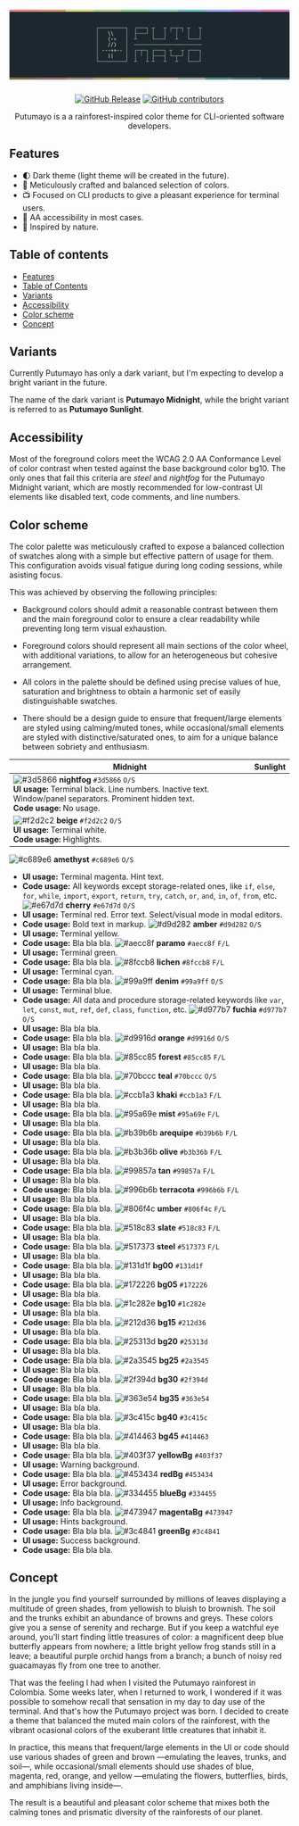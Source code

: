 <div align="center">

<h1>
<picture id="putumayo">
  <source media="(prefers-color-scheme: dark)" srcset="_assets/gh-header-midnight.svg">
  <source media="(prefers-color-scheme: light)" srcset="_assets/gh-header-midnight.svg">
  <img alt="Putumayo" src="_assets/gh-header-midnight.png">
</picture>
</h1>

[![GitHub Release](https://img.shields.io/github/v/release/yusuphgammut/putumayo)](https://github.com/yusuphgammut/putumayo/releases/latest)
[![GitHub contributors](https://img.shields.io/github/contributors/yusuphgammut/putumayo)](https://github.com/yusuphgammut/putumayo/graphs/contributors)

Putumayo is a a rainforest-inspired color theme for CLI-oriented software developers.

</div>

## Features

- 🌓 Dark theme (light theme will be created in the future).
- 🎨 Meticulously crafted and balanced selection of colors.
- 📺 Focused on CLI products to give a pleasant experience for terminal users.
- 👥 AA accessibility in most cases.
- 🌳 Inspired by nature.

## Table of contents

  - [Features](#features)
  - [Table of Contents](#table-of-contents)
  - [Variants](#variants)
  - [Accessibility](#accessibility)
  - [Color scheme](#color-scheme)
  - [Concept](#concept)
  
## Variants

Currently Putumayo has only a dark variant, but I'm expecting to develop a bright variant in the future.

The name of the dark variant is __Putumayo Midnight__, while the bright variant is referred to as __Putumayo Sunlight__.

## Accessibility 

Most of the foreground colors meet the WCAG 2.0 AA Conformance Level of color contrast when tested against the base background color bg10. The only ones that fail this criteria are _steel_ and _nightfog_ for the Putumayo Midnight variant, which are mostly recommended for low-contrast UI elements like disabled text, code comments, and line numbers.

## Color scheme

The color palette was meticulously crafted to expose a balanced collection of swatches along with a simple but effective pattern of usage for them. This configuration avoids visual fatigue during long coding sessions, while asisting focus.

This was achieved by observing the following principles:

- Background colors should admit a reasonable contrast between them and the main foreground color to ensure a clear readability while preventing long term visual exhaustion.

- Foreground colors should represent all main sections of the color wheel, with additional variations, to allow for an heterogeneous but cohesive arrangement.

- All colors in the palette should be defined using precise values of hue, saturation and brightness to obtain a harmonic set of easily distinguishable swatches.

- There should be a design guide to ensure that frequent/large elements are styled using calming/muted tones, while occasional/small elements are styled with distinctive/saturated ones, to aim for a unique balance between sobriety and enthusiasm.

| Midnight | Sunlight |
| -------- | -------- |
| ![#3d5866](https://fakeimg.pl/12x12/3d5866/3d5866/ "nightfog - #3d5866") __nightfog__ `#3d5866` `O/S`<br />__UI usage:__ Terminal black. Line numbers. Inactive text. Window/panel separators. Prominent hidden text.<br />__Code usage:__ No usage. |  |
| ![#f2d2c2](https://fakeimg.pl/12x12/f2d2c2/f2d2c2/ "beige - #f2d2c2") __beige__ `#f2d2c2` `O/S`<br />__UI usage:__ Terminal white.<br />__Code usage:__ Highlights. |  |
![#c689e6](https://fakeimg.pl/12x12/c689e6/c689e6/ "amethyst - #c689e6") __amethyst__ `#c689e6` `O/S`
- __UI usage:__ Terminal magenta. Hint text.
- __Code usage:__ All keywords except storage-related ones, like `if`, `else`, `for`, `while`, `import`, `export`, `return`, `try`, `catch`, `or`, `and`, `in`, `of`, `from`, etc.
![#e67d7d](https://fakeimg.pl/12x12/e67d7d/e67d7d/ "cherry - #e67d7d") __cherry__ `#e67d7d` `O/S`
- __UI usage:__ Terminal red. Error text. Select/visual mode in modal editors.
- __Code usage:__ Bold text in markup.
![#d9d282](https://fakeimg.pl/12x12/d9d282/d9d282/ "amber - #d9d282") __amber__ `#d9d282` `O/S`
- __UI usage:__ Terminal yellow.
- __Code usage:__ Bla bla bla.
![#aecc8f](https://fakeimg.pl/12x12/aecc8f/aecc8f/ "paramo - #aecc8f") __paramo__ `#aecc8f` `F/L`
- __UI usage:__ Terminal green.
- __Code usage:__ Bla bla bla.
![#8fccb8](https://fakeimg.pl/12x12/8fccb8/8fccb8/ "lichen - #8fccb8") __lichen__ `#8fccb8` `F/L`
- __UI usage:__ Terminal cyan.
- __Code usage:__ Bla bla bla.
![#99a9ff](https://fakeimg.pl/12x12/99a9ff/99a9ff/ "denim - #99a9ff") __denim__ `#99a9ff` `O/S`
- __UI usage:__ Terminal blue.
- __Code usage:__ All data and procedure storage-related keywords like `var`, `let`, `const`, `mut`, `ref`, `def`, `class`, `function`, etc.
![#d977b7](https://fakeimg.pl/12x12/d977b7/d977b7/ "fuchia - #d977b7") __fuchia__ `#d977b7` `O/S`
- __UI usage:__ Bla bla bla.
- __Code usage:__ Bla bla bla.
![#d9916d](https://fakeimg.pl/12x12/d9916d/d9916d/ "orange - #d9916d") __orange__ `#d9916d` `O/S`
- __UI usage:__ Bla bla bla.
- __Code usage:__ Bla bla bla.
![#85cc85](https://fakeimg.pl/12x12/85cc85/85cc85/ "forest - #85cc85") __forest__ `#85cc85` `F/L`
- __UI usage:__ Bla bla bla.
- __Code usage:__ Bla bla bla.
![#70bccc](https://fakeimg.pl/12x12/70bccc/70bccc/ "teal - #70bccc") __teal__ `#70bccc` `O/S`
- __UI usage:__ Bla bla bla.
- __Code usage:__ Bla bla bla.
![#ccb1a3](https://fakeimg.pl/12x12/ccb1a3/ccb1a3/ "khaki - #ccb1a3") __khaki__ `#ccb1a3` `F/L`
- __UI usage:__ Bla bla bla.
- __Code usage:__ Bla bla bla.
![#95a69e](https://fakeimg.pl/12x12/95a69e/95a69e/ "mist - #95a69e") __mist__ `#95a69e` `F/L`
- __UI usage:__ Bla bla bla.
- __Code usage:__ Bla bla bla.
![#b39b6b](https://fakeimg.pl/12x12/b39b6b/b39b6b/ "arequipe - #b39b6b") __arequipe__ `#b39b6b` `F/L`
- __UI usage:__ Bla bla bla.
- __Code usage:__ Bla bla bla.
![#b3b36b](https://fakeimg.pl/12x12/b3b36b/b3b36b/ "olive - #b3b36b") __olive__ `#b3b36b` `F/L`
- __UI usage:__ Bla bla bla.
- __Code usage:__ Bla bla bla.
![#99857a](https://fakeimg.pl/12x12/99857a/99857a/ "tan - #99857a") __tan__ `#99857a` `F/L`
- __UI usage:__ Bla bla bla.
- __Code usage:__ Bla bla bla.
![#996b6b](https://fakeimg.pl/12x12/996b6b/996b6b/ "terracota - #996b6b") __terracota__ `#996b6b` `F/L`
- __UI usage:__ Bla bla bla.
- __Code usage:__ Bla bla bla.
![#806f4c](https://fakeimg.pl/12x12/806f4c/806f4c/ "umber - #806f4c") __umber__ `#806f4c` `F/L`
- __UI usage:__ Bla bla bla.
- __Code usage:__ Bla bla bla.
![#518c83](https://fakeimg.pl/12x12/518c83/518c83/ "slate - #518c83") __slate__ `#518c83` `F/L`
- __UI usage:__ Bla bla bla.
- __Code usage:__ Bla bla bla.
![#517373](https://fakeimg.pl/12x12/517373/517373/ "steel - #517373") __steel__ `#517373` `F/L`
- __UI usage:__ Bla bla bla.
- __Code usage:__ Bla bla bla.
![#131d1f](https://fakeimg.pl/12x12/131d1f/131d1f/ "bg00 - #131d1f") __bg00__ `#131d1f`
- __UI usage:__ Bla bla bla.
- __Code usage:__ Bla bla bla.
![#172226](https://fakeimg.pl/12x12/172226/172226/ "bg05 - #172226") __bg05__ `#172226`
- __UI usage:__ Bla bla bla.
- __Code usage:__ Bla bla bla.
![#1c282e](https://fakeimg.pl/12x12/1c282e/1c282e/ "bg10 - #1c282e") __bg10__ `#1c282e`
- __UI usage:__ Bla bla bla.
- __Code usage:__ Bla bla bla.
![#212d36](https://fakeimg.pl/12x12/212d36/212d36/ "bg15 - #212d36") __bg15__ `#212d36`
- __UI usage:__ Bla bla bla.
- __Code usage:__ Bla bla bla.
![#25313d](https://fakeimg.pl/12x12/25313d/25313d/ "bg20 - #25313d") __bg20__ `#25313d`
- __UI usage:__ Bla bla bla.
- __Code usage:__ Bla bla bla.
![#2a3545](https://fakeimg.pl/12x12/2a3545/2a3545/ "bg25 - #2a3545") __bg25__ `#2a3545`
- __UI usage:__ Bla bla bla.
- __Code usage:__ Bla bla bla.
![#2f394d](https://fakeimg.pl/12x12/2f394d/2f394d/ "bg30 - #2f394d") __bg30__ `#2f394d`
- __UI usage:__ Bla bla bla.
- __Code usage:__ Bla bla bla.
![#363e54](https://fakeimg.pl/12x12/363e54/363e54/ "bg35 - #363e54") __bg35__ `#363e54`
- __UI usage:__ Bla bla bla.
- __Code usage:__ Bla bla bla.
![#3c415c](https://fakeimg.pl/12x12/3c415c/3c415c/ "bg40 - #3c415c") __bg40__ `#3c415c`
- __UI usage:__ Bla bla bla.
- __Code usage:__ Bla bla bla.
![#414463](https://fakeimg.pl/12x12/414463/414463/ "bg45 - #414463") __bg45__ `#414463`
- __UI usage:__ Bla bla bla.
- __Code usage:__ Bla bla bla.
![#403f37](https://fakeimg.pl/12x12/403f37/403f37/ "yellowBg - #403f37") __yellowBg__ `#403f37`
- __UI usage:__ Warning background.
- __Code usage:__ Bla bla bla.
![#453434](https://fakeimg.pl/12x12/453434/453434/ "redBg - #453434") __redBg__ `#453434`
- __UI usage:__ Error background.
- __Code usage:__ Bla bla bla.
![#334455](https://fakeimg.pl/12x12/334455/334455/ "blueBg - #334455") __blueBg__ `#334455`
- __UI usage:__ Info background.
- __Code usage:__ Bla bla bla.
![#473947](https://fakeimg.pl/12x12/473947/473947/ "magentaBg - #473947") __magentaBg__ `#473947`
- __UI usage:__ Hints background.
- __Code usage:__ Bla bla bla.
![#3c4841](https://fakeimg.pl/12x12/3c4841/3c4841/ "greenBg - #3c4841") __greenBg__ `#3c4841`
- __UI usage:__ Success background.
- __Code usage:__ Bla bla bla.

<!-- Swatches -->
[nightfog]: https://fakeimg.pl/18x18/3d5866/3d5866/ "nightfog - #3d5866"
[beige]: https://fakeimg.pl/18x18/f2d2c2/f2d2c2/ "beige - #f2d2c2"
[amethyst]: https://fakeimg.pl/18x18/c689e6/c689e6/ "amethyst - #c689e6"
[cherry]: https://fakeimg.pl/18x18/e67d7d/e67d7d/ "cherry - #e67d7d"
[amber]: https://fakeimg.pl/18x18/d9d282/d9d282/ "amber - #d9d282"
[paramo]: https://fakeimg.pl/18x18/aecc8f/aecc8f/ "paramo - #aecc8f"
[lichen]: https://fakeimg.pl/18x18/8fccb8/8fccb8/ "lichen - #8fccb8"
[denim]: https://fakeimg.pl/18x18/99a9ff/99a9ff/ "denim - #99a9ff"
[fuchia]: https://fakeimg.pl/18x18/d977b7/d977b7/ "fuchia - #d977b7"
[orange]: https://fakeimg.pl/18x18/d9916d/d9916d/ "orange - #d9916d"
[forest]: https://fakeimg.pl/18x18/85cc85/85cc85/ "forest - #85cc85"
[teal]: https://fakeimg.pl/18x18/70bccc/70bccc/ "teal - #70bccc"
[khaki]: https://fakeimg.pl/18x18/ccb1a3/ccb1a3/ "khaki - #ccb1a3"
[mist]: https://fakeimg.pl/18x18/95a69e/95a69e/ "mist - #95a69e"
[arequipe]: https://fakeimg.pl/18x18/b39b6b/b39b6b/ "arequipe - #b39b6b"
[olive]: https://fakeimg.pl/18x18/b3b36b/b3b36b/ "olive - #b3b36b"
[tan]: https://fakeimg.pl/18x18/99857a/99857a/ "tan - #99857a"
[terracota]: https://fakeimg.pl/18x18/996b6b/996b6b/ "terracota - #996b6b"
[umber]: https://fakeimg.pl/18x18/806f4c/806f4c/ "umber - #806f4c"
[slate]: https://fakeimg.pl/18x18/518c83/518c83/ "slate - #518c83"
[steel]: https://fakeimg.pl/18x18/517373/517373/ "steel - #517373"
[bg00]: https://fakeimg.pl/18x18/131d1f/131d1f/ "bg00 - #131d1f"
[bg05]: https://fakeimg.pl/18x18/172226/172226/ "bg05 - #172226"
[bg10]: https://fakeimg.pl/18x18/1c282e/1c282e/ "bg10 - #1c282e"
[bg15]: https://fakeimg.pl/18x18/212d36/212d36/ "bg15 - #212d36"
[bg20]: https://fakeimg.pl/18x18/25313d/25313d/ "bg20 - #25313d"
[bg25]: https://fakeimg.pl/18x18/2a3545/2a3545/ "bg25 - #2a3545"
[bg30]: https://fakeimg.pl/18x18/2f394d/2f394d/ "bg30 - #2f394d"
[bg35]: https://fakeimg.pl/18x18/363e54/363e54/ "bg35 - #363e54"
[bg40]: https://fakeimg.pl/18x18/3c415c/3c415c/ "bg40 - #3c415c"
[bg45]: https://fakeimg.pl/18x18/414463/414463/ "bg45 - #414463"
[yellowBg]: https://fakeimg.pl/18x18/403f37/403f37/ "yellowBg - #403f37"
[redBg]: https://fakeimg.pl/18x18/453434/453434/ "redBg - #453434"
[blueBg]: https://fakeimg.pl/18x18/334455/334455/ "blueBg - #334455"
[magentaBg]: https://fakeimg.pl/18x18/473947/473947/ "magentaBg - #473947"
[greenBg]: https://fakeimg.pl/18x18/3c4841/3c4841/ "greenBg - #3c4841"

## Concept

In the jungle you find yourself surrounded by millions of leaves displaying a multitude of green shades, from yellowish to bluish to brownish. The soil and the trunks exhibit an abundance of browns and greys. These colors give you a sense of serenity and recharge. But if you keep a watchful eye around, you'll start finding little treasures of color: a magnificent deep blue butterfly appears from nowhere; a little bright yellow frog stands still in a leave; a beautiful purple orchid hangs from a branch; a bunch of noisy red guacamayas fly from one tree to another.

That was the feeling I had when I visited the Putumayo rainforest in Colombia. Some weeks later, when I returned to work, I wondered if it was possible to somehow recall that sensation in my day to day use of the terminal. And that's how the Putumayo project was born. I decided to create a theme that balanced the muted main colors of the rainforest, with the vibrant ocasional colors of the exuberant little creatures that inhabit it.

In practice, this means that frequent/large elements in the UI or code should use various shades of green and brown —emulating the leaves, trunks, and soil—, while occasional/small elements should use shades of blue, magenta, red, orange, and yellow —emulating the flowers, butterflies, birds, and amphibians living inside—.

The result is a beautiful and pleasant color scheme that mixes both the calming tones and prismatic diversity of the rainforests of our planet.
